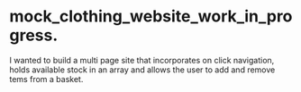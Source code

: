 # mock_clothing_website_work_in_progress. 

I wanted to build a multi page site that incorporates on click navigation, holds available stock in an array and allows the user to add and remove tems from a basket.


